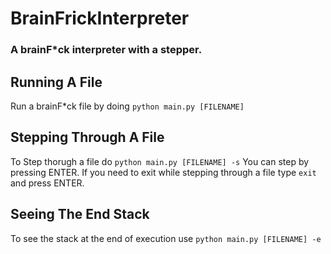 # BrainFrickInterpreter
### A brainF*ck interpreter with a stepper.
## Running A File
Run a brainF*ck file by doing
```python main.py [FILENAME]```
## Stepping Through A File
To Step thorugh a file do
```python main.py [FILENAME] -s```
You can step by pressing ENTER.
If you need to exit while stepping through a file type `exit` and press ENTER.
## Seeing The End Stack
To see the stack at the end of execution use
```python main.py [FILENAME] -e```
